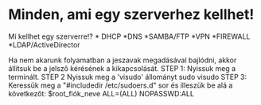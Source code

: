 # Minden, ami egy szerverhez kellhet!


Mi kellhet egy szerverre!?
 *
DHCP
 *DNS
 *SAMBA/FTP
 *VPN
 *FIREWALL
 *LDAP/ActiveDirector
 
 Ha nem akarunk folyamatban a jeszavak megadásával bajlódni, akkor állítsuk be a jelsző kérésének a kikapcsolását.
  STEP 1: Nyissuk meg a terminált.
  STEP 2 Nyissuk meg a 'visudo' állományt
    sudo visudo
  STEP 3: Keressük meg a "#includedir /etc/sudoers.d" sor és illeszük be alá a következőt:
  $root_fiók_neve ALL=(ALL) NOPASSWD:ALL
